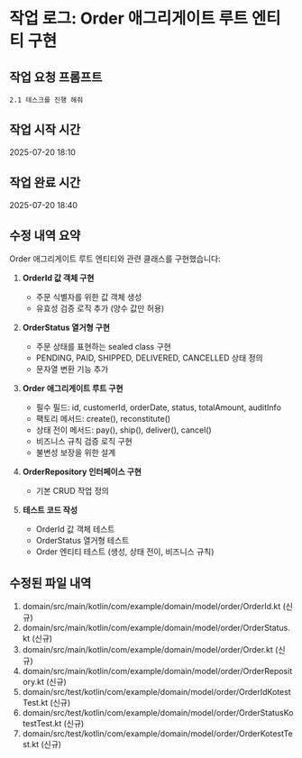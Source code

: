 # 작업 로그: Order 애그리게이트 루트 엔티티 구현

## 작업 요청 프롬프트
```
2.1 테스크를 진행 해줘
```

## 작업 시작 시간
2025-07-20 18:10

## 작업 완료 시간
2025-07-20 18:40

## 수정 내역 요약
Order 애그리게이트 루트 엔티티와 관련 클래스를 구현했습니다:

1. **OrderId 값 객체 구현**
   - 주문 식별자를 위한 값 객체 생성
   - 유효성 검증 로직 추가 (양수 값만 허용)

2. **OrderStatus 열거형 구현**
   - 주문 상태를 표현하는 sealed class 구현
   - PENDING, PAID, SHIPPED, DELIVERED, CANCELLED 상태 정의
   - 문자열 변환 기능 추가

3. **Order 애그리게이트 루트 구현**
   - 필수 필드: id, customerId, orderDate, status, totalAmount, auditInfo
   - 팩토리 메서드: create(), reconstitute()
   - 상태 전이 메서드: pay(), ship(), deliver(), cancel()
   - 비즈니스 규칙 검증 로직 구현
   - 불변성 보장을 위한 설계

4. **OrderRepository 인터페이스 구현**
   - 기본 CRUD 작업 정의

5. **테스트 코드 작성**
   - OrderId 값 객체 테스트
   - OrderStatus 열거형 테스트
   - Order 엔티티 테스트 (생성, 상태 전이, 비즈니스 규칙)

## 수정된 파일 내역
1. domain/src/main/kotlin/com/example/domain/model/order/OrderId.kt (신규)
2. domain/src/main/kotlin/com/example/domain/model/order/OrderStatus.kt (신규)
3. domain/src/main/kotlin/com/example/domain/model/order/Order.kt (신규)
4. domain/src/main/kotlin/com/example/domain/model/order/OrderRepository.kt (신규)
5. domain/src/test/kotlin/com/example/domain/model/order/OrderIdKotestTest.kt (신규)
6. domain/src/test/kotlin/com/example/domain/model/order/OrderStatusKotestTest.kt (신규)
7. domain/src/test/kotlin/com/example/domain/model/order/OrderKotestTest.kt (신규)